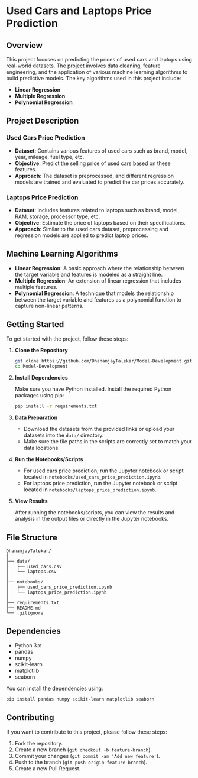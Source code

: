 

# Used Cars and Laptops Price Prediction

## Overview

This project focuses on predicting the prices of used cars and laptops using real-world datasets. The project involves data cleaning, feature engineering, and the application of various machine learning algorithms to build predictive models. The key algorithms used in this project include:

- **Linear Regression**
- **Multiple Regression**
- **Polynomial Regression**

## Project Description

### Used Cars Price Prediction

- **Dataset**: Contains various features of used cars such as brand, model, year, mileage, fuel type, etc.
- **Objective**: Predict the selling price of used cars based on these features.
- **Approach**: The dataset is preprocessed, and different regression models are trained and evaluated to predict the car prices accurately.

### Laptops Price Prediction

- **Dataset**: Includes features related to laptops such as brand, model, RAM, storage, processor type, etc.
- **Objective**: Estimate the price of laptops based on their specifications.
- **Approach**: Similar to the used cars dataset, preprocessing and regression models are applied to predict laptop prices.

## Machine Learning Algorithms

- **Linear Regression**: A basic approach where the relationship between the target variable and features is modeled as a straight line.
- **Multiple Regression**: An extension of linear regression that includes multiple features.
- **Polynomial Regression**: A technique that models the relationship between the target variable and features as a polynomial function to capture non-linear patterns.

## Getting Started

To get started with the project, follow these steps:

1. **Clone the Repository**

   ```bash
   git clone https://github.com/DhananjayTalekar/Model-Development.git
   cd Model-Development
   ```

2. **Install Dependencies**

   Make sure you have Python installed. Install the required Python packages using pip:

   ```bash
   pip install -r requirements.txt
   ```

3. **Data Preparation**

   - Download the datasets from the provided links or upload your datasets into the `data/` directory.
   - Make sure the file paths in the scripts are correctly set to match your data locations.

4. **Run the Notebooks/Scripts**

   - For used cars price prediction, run the Jupyter notebook or script located in `notebooks/used_cars_price_prediction.ipynb`.
   - For laptops price prediction, run the Jupyter notebook or script located in `notebooks/laptops_price_prediction.ipynb`.

5. **View Results**

   After running the notebooks/scripts, you can view the results and analysis in the output files or directly in the Jupyter notebooks.

## File Structure

```
DhananjayTalekar/
│
├── data/
│   ├── used_cars.csv
│   └── laptops.csv
│
├── notebooks/
│   ├── used_cars_price_prediction.ipynb
│   └── laptops_price_prediction.ipynb
│
├── requirements.txt
├── README.md
└── .gitignore
```

## Dependencies

- Python 3.x
- pandas
- numpy
- scikit-learn
- matplotlib
- seaborn

You can install the dependencies using:

```bash
pip install pandas numpy scikit-learn matplotlib seaborn
```

## Contributing

If you want to contribute to this project, please follow these steps:

1. Fork the repository.
2. Create a new branch (`git checkout -b feature-branch`).
3. Commit your changes (`git commit -am 'Add new feature'`).
4. Push to the branch (`git push origin feature-branch`).
5. Create a new Pull Request.

